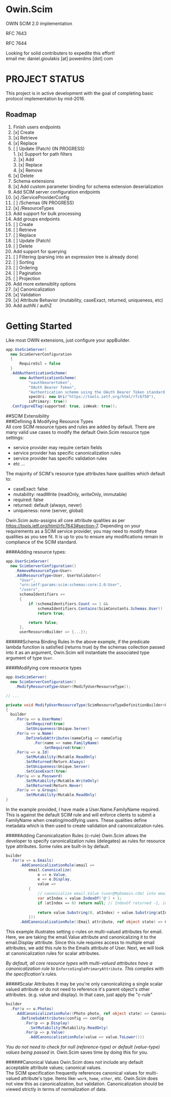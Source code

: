 # Owin.Scim
OWIN SCIM 2.0 implementation

RFC 7643

RFC 7644

Looking for solid contributers to expedite this effort!  
email me:  daniel.gioulakis [at] powerdms [dot] com

PROJECT STATUS
==============
This project is in active development with the goal of completing basic protocol implementation by mid-2016.

Roadmap
-------

1. Finish users endpoints
  1. [x] Create  
  2. [x] Retrieve  
  3. [x] Replace  
  4. [ ] Update (Patch) (IN PROGRESS)  
    1. [x] Support for path filters  
    2. [x] Add  
    3. [x] Replace  
    4. [x] Remove  
  5. [x] Delete  
2. Schema extensions
  1. [x] Add custom parameter binding for schema extension deserialization
3. Add SCIM server configuration endpoints
  1. [x] /ServiceProviderConfig
  2. [ ] /Schemas (IN PROGRESS)
  3. [x] /ResourceTypes
4. Add support for bulk processing
5. Add groups endpoints
  1. [ ] Create
  2. [ ] Retrieve
  3. [ ] Replace
  4. [ ] Update (Patch)
  5. [ ] Delete
6. Add support for querying
  1. [ ] Filtering (parsing into an expression tree is already done)
  2. [ ] Sorting
  3. [ ] Ordering
  4. [ ] Pagination
  5. [ ] Projection
7. Add more extensiblity options
  1. [x] Canonicalization  
  2. [x] Validation  
  3. [x] Attribute Behavior (mutability, caseExact, returned, uniqueness, etc)
8. Add authN / authZ

Getting Started
===============
Like most OWIN extensions, just configure your appBuilder.  
```csharp
app.UseScimServer(
  new ScimServerConfiguration
  {
      RequireSsl = false
  }
  .AddAuthenticationScheme(
      new AuthenticationScheme(
          "oauthbearertoken",
          "OAuth Bearer Token",
          "Authentication scheme using the OAuth Bearer Token standard.", 
          specUri: new Uri("https://tools.ietf.org/html/rfc6750"),
          isPrimary: true))
  .ConfigureETag(supported: true, isWeak: true));
```

##SCIM Extensibility  
###Defining & Modifying Resource Types  
All core SCIM resource types and rules are added by default.  There are many valid use cases to modify the default Owin.Scim resource type settings:  
* service provider may require certain fields  
* service provider has specific canonicalization rules  
* service provider has specific validation rules  
* etc ...  

The majority of SCIM's resource type attributes have qualities which default to:  
* caseExact: false  
* mutability: readWrite (readOnly, writeOnly, immutable)  
* required: false  
* returned: default (always, never)  
* uniqueness: none (server, global)  

Owin.Scim auto-assigns all core attribute qualities as per https://tools.ietf.org/html/rfc7643#section-7.  Depending on your requirements as a SCIM service provider, you may need to modify these qualities as you see fit.  It is up to you to ensure any modifications remain in compliance of the SCIM standard.

####Adding resource types:
```csharp
app.UserScimServer(
  new ScimServerConfiguration()
    .RemoveResourceType<User>
    .AddResourceType<User, UserValidator>(
      "User",
      "urn:ietf:params:scim:schemas:core:2.0:User",
      "/users",
      schemaIdentifiers =>
      {
          if (schemaIdentifiers.Count == 1 &&
              schemaIdentifiers.Contains(ScimConstants.Schemas.User))
              return true;

          return false;
      },
      userResourceBuilder => {...});
```

######Schema Binding Rules
In the above example, if the predicate lambda function is satisfied (returns true) by the schemas collection passed into it as an argument, Owin.Scim will instantiate the associated type argument of type `User`.

####Modifying core resource types
```csharp
app.UseScimServer(
  new ScimServerConfiguration()
    .ModifyResourceType<User>(ModifyUserResourceType));

// ...

private void ModifyUserResourceType(ScimResourceTypeDefinitionBuilder<User> builder)
{
  builder
    .For(u => u.UserName)
        .SetRequired(true)
        .SetUniqueness(Unique.Server)
    .For(u => u.Name)
        .DefineSubAttributes(nameCofig => nameCofig
            .For(name => name.FamilyName)
                .SetRequired(true))
    .For(u => u.Id)
        .SetMutability(Mutable.ReadOnly)
        .SetReturned(Return.Always)
        .SetUniqueness(Unique.Server)
        .SetCaseExact(true)
    .For(u => u.Password)
        .SetMutability(Mutable.WriteOnly)
        .SetReturned(Return.Never)
    .For(u => u.Groups)
        .SetMutability(Mutable.ReadOnly)
}
```
In the example provided, I have made a User.Name.FamilyName required.  This is against the default SCIM rule and will enforce clients to submit a FamilyName when creating/modifying users.  These qualities define metadata which is then used to create validation and canonicalization rules.

#####Adding Canonicalization Rules (c-rule)
Owin.Scim allows the developer to specify canonicalization rules (delegates) as rules for resource type attributes. Some rules are built-in by default.

```csharp
builder
  .For(u => u.Emails)
      .AddCanonicalizationRule(email => 
          email.Canonicalize(
              e => e.Value, 
              e => e.Display, 
              value =>
          {
              // canonicalize email.Value (user@MyDomain.cOm) into email.Display (user@mydomain.com)
              var atIndex = value.IndexOf('@') + 1;
              if (atIndex == 0) return null; // IndexOf returned -1, invalid email
                              
              return value.Substring(0, atIndex) + value.Substring(atIndex).ToLower();
          }))
      .AddCanonicalizationRule((Email attribute, ref object state) => Canonicalization.EnforceSinglePrimaryAttribute(attribute, ref state))
```
This example illustrates setting c-rules on multi-valued attributes for email.  Here, we are taking the email.Value attribute and canonicalizing it to the email.Display attribute.  Since this rule requires access to multiple email attributes, we add this rule to the Emails attribute of User.  Next, we will look at canonicalization rules for scalar attributes.

*By default, all core resource types with multi-valued attributes have a canonicalization rule to* `EnforceSinglePrimaryAttribute`*.  This complies with the specification's rules.*

#####Scalar Attributes
It may be you're only canonicalizing a single scalar valued attribute or do not need to reference it's parent object's other attributes. (e.g. value and display).  In that case, just apply the "c-rule" 
```csharp
builder
  .For(u => u.Photos)
    .AddCanonicalizationRule((Photo photo, ref object state) => Canonicalization.EnforceSinglePrimaryAttribute(photo, ref   state))
      .DefineSubAttributes(config => config
        .For(p => p.Display)
          .SetMutability(Mutability.ReadOnly)
        .For(p => p.Value)
          .AddCanonicalizationRule(value => value.ToLower()))
```

*You do not need to check for null (reference-type) or default (value-type) values being passed in.*  Owin.Scim saves time by doing this for you.

######Canonical Values
Owin.Scim does not include any default acceptable attribute values; canonical values.  
The SCIM specification frequently references canonical values for multi-valued attribute's type.  Items like: `work`, `home`, `other`, etc.  Owin.Scim does not view this as canonicalization, but validation.  Canonicalization should be viewed strictly in terms of normalization of data.
